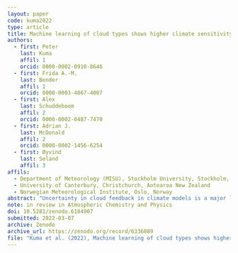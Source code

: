 ```yaml
---
layout: paper
code: kuma2022
type: article
title: Machine learning of cloud types shows higher climate sensitivity is associated with lower cloud biases
authors:
  - first: Peter
    last: Kuma
    affil: 1
    orcid: 0000-0002-0910-8646
  - first: Frida A.-M.
    last: Bender
    affil: 1
    orcid: 0000-0003-4867-4007
  - first: Alex
    last: Schuddeboom
    affil: 2
    orcid: 0000-0002-0487-7470
  - first: Adrian J.
    last: McDonald
    affil: 2
    orcid: 0000-0002-1456-6254
  - first: Øyvind
    last: Seland
    affil: 3
affils:
  - Department of Meteorology (MISU), Stockholm University, Stockholm, Sweden
  - University of Canterbury, Christchurch, Aotearoa New Zealand
  - Norwegian Meteorological Institute, Oslo, Norway
abstract: "Uncertainty in cloud feedback in climate models is a major limitation in projections of future climate. Therefore, to ensure the accuracy of climate models, evaluation and improvement of cloud simulation is essential. We analyse cloud biases and cloud change with respect to global mean near-surface temperature (GMST) in climate models relative to satellite observations, and relate them to equilibrium climate sensitivity, transient climate response and cloud feedback. For this purpose, we develop a supervised deep convolutional artificial neural network for determination of cloud types from low-resolution (approx. 1°×1°) daily mean top of atmosphere shortwave and longwave radiation fields, corresponding to the World Meteorological Organization (WMO) cloud genera recorded by human observers in the Global Telecommunication System. We train this network on a satellite top of atmosphere radiation observed by the Clouds and the Earth’s Radiant Energy System (CERES), and apply it on the Climate Model Intercomparison Project phase 5 and 6 (CMIP5 and CMIP6) historical and abrupt-4xCO2 experiment model output and the ECMWF Reanalysis version 5 (ERA5) and the Modern-Era Retrospective Analysis for Research and Applications version 2 (MERRA-2) reanalyses. We compare these with satellite observations, link biases in cloud type occurrence derived from the neural network to change with respect to GMST to climate sensitivity, and compare our cloud types with an existing cloud regime classification based on the Moderate Resolution Imaging Spectroradiometer (MODIS) and International Satellite Cloud Climatology Project (ISCCP) satellite data. We show that there is a significant negative linear relationship between the root mean square error of cloud type occurrence derived from the neural network and model equilibrium climate sensitivity and transient climate response (Bayes factor 22 and 17, respectively). This indicates that models with a better representation of the cloud types globally have higher climate sensitivity. Factoring in results from other studies, there are two possible explanations: either high climate sensitivity models are plausible, contrary to combined assessments of climate sensitivity by previous review studies, or the accuracy of representation of present-day clouds in models is negatively correlated with the accuracy of representation of future projected clouds."
note: in review in Atmospheric Chemistry and Physics
doi: 10.5281/zenodo.6184907
submitted: 2022-03-07
archive: Zenodo
archive_url: https://zenodo.org/record/6336089
file: "Kuma et al. (2022), Machine learning of cloud types shows higher climate sensitivity is associated with lower cloud biases (submitted, 7 March 2022).pdf"
---
```

